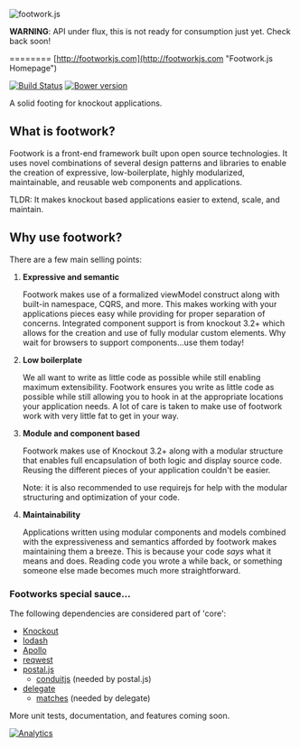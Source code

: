 ![footwork.js](https://raw.github.com/reflectiveSingleton/footwork/master/docs/images/gh-footwork-logo.png)

**WARNING**: API under flux, this is not ready for consumption just yet. Check back soon!

========
[http://footworkjs.com](http://footworkjs.com "Footwork.js Homepage")

[![Build Status](https://travis-ci.org/reflectiveSingleton/footwork.png?branch=master)](https://travis-ci.org/reflectiveSingleton/footwork) [![Bower version](https://badge.fury.io/bo/footwork.png)](http://badge.fury.io/bo/footwork)

A solid footing for knockout applications.

## What is footwork?

Footwork is a front-end framework built upon open source technologies. It uses novel combinations of several design patterns and libraries to enable the creation of expressive, low-boilerplate, highly modularized, maintainable, and reusable web components and applications.

TLDR: It makes knockout based applications easier to extend, scale, and maintain.

## Why use footwork?
There are a few main selling points:

1. **Expressive and semantic**

    Footwork makes use of a formalized viewModel construct along with built-in namespace, CQRS, and more. This makes working with your applications pieces easy while providing for proper separation of concerns. Integrated component support is from knockout 3.2+ which allows for the creation and use of fully modular custom elements. Why wait for browsers to support components...use them today!

2. **Low boilerplate**

    We all want to write as little code as possible while still enabling maximum extensibility. Footwork ensures you write as little code as possible while still allowing you to hook in at the appropriate locations your application needs. A lot of care is taken to make use of footwork work with very little fat to get in your way.

3. **Module and component based**

    Footwork makes use of Knockout 3.2+ along with a modular structure that enables full encapsulation of both logic and display source code. Reusing the different pieces of your application couldn't be easier.

    Note: it is also recommended to use requirejs for help with the modular structuring and optimization of your code.

4. **Maintainability**

    Applications written using modular components and models combined with the expressiveness and semantics afforded by footwork makes maintaining them a breeze. This is because your code *says* what it means and does. Reading code you wrote a while back, or something someone else made becomes much more straightforward.

### Footworks special sauce...

The following dependencies are considered part of 'core':

* [Knockout](http://knockoutjs.com/)
* [lodash](http://lodash.com/)
* [Apollo](https://github.com/toddmotto/apollo)
* [reqwest](https://github.com/ded/reqwest)
* [postal.js](https://github.com/postaljs/postal.js)
  * [conduitjs](https://github.com/ifandelse/ConduitJS) (needed by postal.js)
* [delegate](https://github.com/component/delegate)
  * [matches](https://github.com/necolas/matches.js) (needed by delegate)

More unit tests, documentation, and features coming soon.

[![Analytics](https://ga-beacon.appspot.com/UA-52543452-1/footwork/GITHUB-ROOT)](https://github.com/reflectiveSingleton/ga-beacon)
